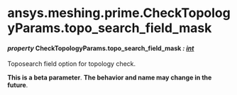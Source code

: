 # ansys.meshing.prime.CheckTopologyParams.topo_search_field_mask



#### *property* CheckTopologyParams.topo_search_field_mask *: [int](https://docs.python.org/3.11/library/functions.html#int)*

Toposearch field option for topology check.

**This is a beta parameter**. **The behavior and name may change in the future**.

<!-- !! processed by numpydoc !! -->
